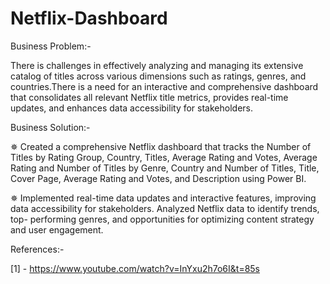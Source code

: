 # Netflix-Dashboard


Business Problem:- 

There is challenges in effectively analyzing and managing its extensive catalog of titles across various dimensions such as ratings, genres, and countries.There is a need for an interactive and comprehensive dashboard that consolidates all relevant Netflix title metrics, provides real-time updates, and enhances data accessibility for stakeholders. 

Business Solution:- 

✵ Created a comprehensive Netflix dashboard that tracks the Number of Titles by Rating Group, Country, Titles, Average Rating and Votes, Average Rating and Number of Titles by Genre, Country and Number of Titles, Title, Cover Page, Average Rating and Votes, and Description using Power BI.

✵ Implemented real-time data updates and interactive features, improving data accessibility for stakeholders. Analyzed Netflix data to identify trends, top- performing genres, and opportunities for optimizing content strategy and user engagement.


References:- 

[1] - https://www.youtube.com/watch?v=InYxu2h7o6I&t=85s
